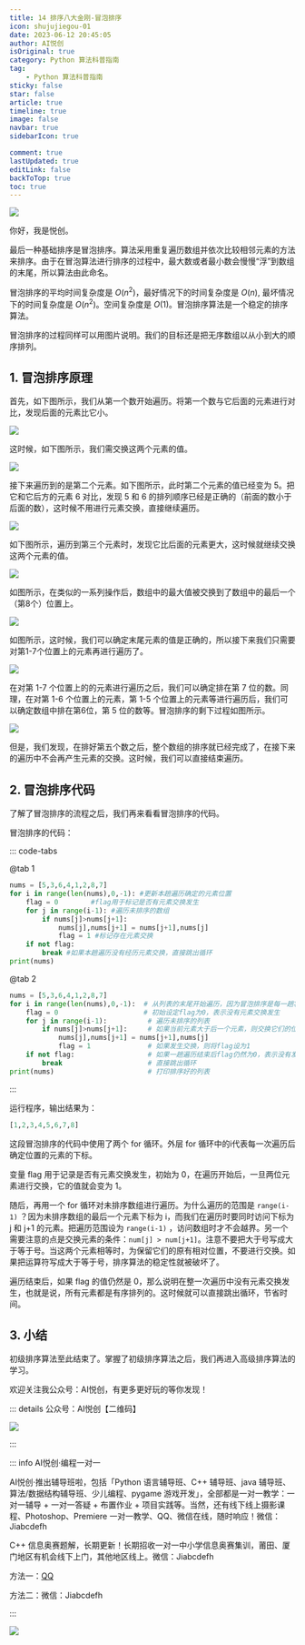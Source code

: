 ```yaml
---
title: 14 排序八大金刚-冒泡排序
icon: shujujiegou-01
date: 2023-06-12 20:45:05
author: AI悦创
isOriginal: true
category: Python 算法科普指南
tag:
    - Python 算法科普指南
sticky: false
star: false
article: true
timeline: true
image: false
navbar: true
sidebarIcon: true

comment: true
lastUpdated: true
editLink: false
backToTop: true
toc: true
---
```


![](./14.assets/5e152f960001e57006400391.jpg)

你好，我是悦创。

最后一种基础排序是冒泡排序。算法采用重复遍历数组并依次比较相邻元素的方法来排序。由于在冒泡算法进行排序的过程中，最大数或者最小数会慢慢“浮”到数组的末尾，所以算法由此命名。

冒泡排序的平均时间复杂度是 $O(n^2)$，最好情况下的时间复杂度是 $O(n)$, 最坏情况下的时间复杂度是 $O(n^2)$。空间复杂度是 $O(1)$。冒泡排序算法是一个稳定的排序算法。

冒泡排序的过程同样可以用图片说明。我们的目标还是把无序数组以从小到大的顺序排列。

## 1. 冒泡排序原理

首先，如下图所示，我们从第一个数开始遍历。将第一个数与它后面的元素进行对比，发现后面的元素比它小。

![](./14.assets/5e1530280001288c05910082-20230612205226666.png)

这时候，如下图所示，我们需交换这两个元素的值。

![](./14.assets/5e1530440001559405910085-20230612205249491.png)

接下来遍历到的是第二个元素。如下图所示，此时第二个元素的值已经变为 5。把它和它后方的元素 6 对比，发现 5 和 6 的排列顺序已经是正确的（前面的数小于后面的数），这时候不用进行元素交换，直接继续遍历。

![](./14.assets/5e1530520001f89405880083-20230612205314825.png)

如下图所示，遍历到第三个元素时，发现它比后面的元素更大，这时候就继续交换这两个元素的值。

![](./14.assets/5e1530660001f2ef05890083.png)

如图所示，在类似的一系列操作后，数组中的最大值被交换到了数组中的最后一个（第8个）位置上。

![](./14.assets/5e15308f0001d1d905990269.png)

如图所示，这时候，我们可以确定末尾元素的值是正确的，所以接下来我们只需要对第1-7个位置上的元素再进行遍历了。

![](./14.assets/5e15309d000125d105910077.png)

在对第 1-7 个位置上的的元素进行遍历之后，我们可以确定排在第 7 位的数。同理，在对第 1-6 个位置上的元素，第 1-5 个位置上的元素等进行遍历后，我们可以确定数组中排在第6位，第 5 位的数等。冒泡排序的剩下过程如图所示。

![](./14.assets/5e1530b40001bb7e05910381.png)

但是，我们发现，在排好第五个数之后，整个数组的排序就已经完成了，在接下来的遍历中不会再产生元素的交换。这时候，我们可以直接结束遍历。

## 2. 冒泡排序代码

了解了冒泡排序的流程之后，我们再来看看冒泡排序的代码。

冒泡排序的代码：

::: code-tabs

@tab 1

```python
nums = [5,3,6,4,1,2,8,7]
for i in range(len(nums),0,-1): #更新本趟遍历确定的元素位置
   	flag = 0 		#flag用于标记是否有元素交换发生
  	for j in range(i-1): #遍历未排序的数组
      	if nums[j]>nums[j+1]:
       		nums[j],nums[j+1] = nums[j+1],nums[j]
       		flag = 1 #标记存在元素交换
   	if not flag: 
      	break #如果本趟遍历没有经历元素交换，直接跳出循环         
print(nums)
```

@tab 2

```python
nums = [5,3,6,4,1,2,8,7] 
for i in range(len(nums),0,-1):  # 从列表的末尾开始遍历，因为冒泡排序是每一趟将最大的元素"冒泡"到列表的末尾
    flag = 0                     # 初始设定flag为0，表示没有元素交换发生
    for j in range(i-1):          # 遍历未排序的列表
        if nums[j]>nums[j+1]:     # 如果当前元素大于后一个元素，则交换它们的位置
            nums[j],nums[j+1] = nums[j+1],nums[j]
            flag = 1              # 如果发生交换，则将flag设为1
    if not flag:                  # 如果一趟遍历结束后flag仍然为0，表示没有发生过交换，即列表已经排序好
        break                     # 直接跳出循环
print(nums)                       # 打印排序好的列表
```

:::

运行程序，输出结果为：

```python
[1,2,3,4,5,6,7,8]
```

这段冒泡排序的代码中使用了两个 for 循环。外层 for 循环中的i代表每一次遍历后确定位置的元素的下标。

变量 flag 用于记录是否有元素交换发生，初始为 0，在遍历开始后，一旦两位元素进行交换，它的值就会变为 1。

随后，再用一个 for 循环对未排序数组进行遍历。为什么遍历的范围是 `range(i-1)` ？因为未排序数组的最后一个元素下标为 i，而我们在遍历时要同时访问下标为 j 和 j+1 的元素。把遍历范围设为 `range(i-1)` ，访问数组时才不会越界。另一个需要注意的点是交换元素的条件：`num[j] > num[j+1]`。注意不要把大于号写成大于等于号。当这两个元素相等时，为保留它们的原有相对位置，不要进行交换。如果把运算符写成大于等于号，排序算法的稳定性就被破坏了。

遍历结束后，如果 flag 的值仍然是 0，那么说明在整一次遍历中没有元素交换发生，也就是说，所有元素都是有序排列的。这时候就可以直接跳出循环，节省时间。

## 3. 小结

初级排序算法至此结束了。掌握了初级排序算法之后，我们再进入高级排序算法的学习。



<Share colorful />

欢迎关注我公众号：AI悦创，有更多更好玩的等你发现！

::: details 公众号：AI悦创【二维码】

![](/gzh.jpg)

:::

::: info AI悦创·编程一对一

AI悦创·推出辅导班啦，包括「Python 语言辅导班、C++ 辅导班、java 辅导班、算法/数据结构辅导班、少儿编程、pygame 游戏开发」，全部都是一对一教学：一对一辅导 + 一对一答疑 + 布置作业 + 项目实践等。当然，还有线下线上摄影课程、Photoshop、Premiere 一对一教学、QQ、微信在线，随时响应！微信：Jiabcdefh

C++ 信息奥赛题解，长期更新！长期招收一对一中小学信息奥赛集训，莆田、厦门地区有机会线下上门，其他地区线上。微信：Jiabcdefh

方法一：[QQ](http://wpa.qq.com/msgrd?v=3&uin=1432803776&site=qq&menu=yes)

方法二：微信：Jiabcdefh

:::

![](/zsxq.jpg)

